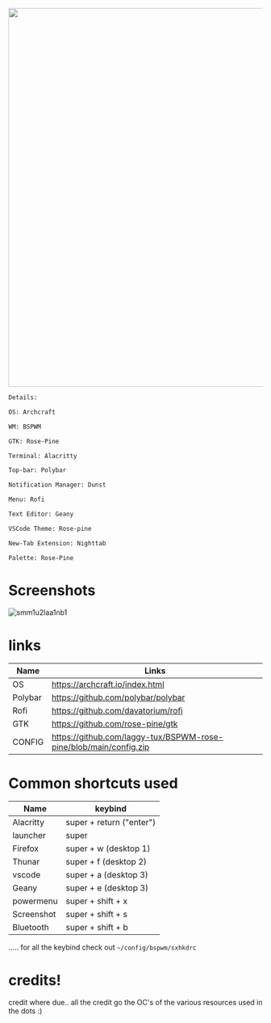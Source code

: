 <p align="center">
    <img width="750" src="https://github.com/laggy-tux/BSPWM-rose-pine/assets/85402808/07bcfc71-edae-4e2e-aefc-7af05682e973" 
</p>


```ocaml
Details:

OS: Archcraft

WM: BSPWM

GTK: Rose-Pine

Terminal: Alacritty

Top-bar: Polybar

Notification Manager: Dunst

Menu: Rofi

Text Editor: Geany

VSCode Theme: Rose-pine

New-Tab Extension: Nighttab 

Palette: Rose-Pine
```

# Screenshots

![smm1u2laa1nb1](https://github.com/laggy-tux/BSPWM-rose-pine/assets/85402808/b13d238f-8fa6-4cb7-a737-ec287db7d399)


# links

| Name | Links |
| --- | --- |
| OS | https://archcraft.io/index.html |
| Polybar | https://github.com/polybar/polybar |
| Rofi | https://github.com/davatorium/rofi |
| GTK | https://github.com/rose-pine/gtk |
| CONFIG | https://github.com/laggy-tux/BSPWM-rose-pine/blob/main/config.zip |

# Common shortcuts used 
| Name | keybind |
| --- | --- |
|Alacritty | super + return ("enter") |
|launcher | super |
| Firefox | super + w (desktop 1) |
| Thunar | super + f (desktop 2) |
| vscode | super + a (desktop 3) |
| Geany | super + e (desktop 3) |
| powermenu | super + shift + x |
| Screenshot | super + shift + s |
| Bluetooth | super + shift + b |

..... for all the keybind check out  ``` ~/config/bspwm/sxhkdrc ```


# credits!
credit where due.. all the credit go the OC's of the various resources used in the dots :)
